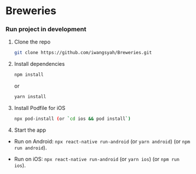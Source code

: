 # Breweries

### Run project in development

1. Clone the repo
   ```sh
   git clone https://github.com/iwangsyah/Breweries.git
   ```
2. Install dependencies
   ```sh
   npm install
   ```
   or
   
   ```sh
   yarn install
   ```
3. Install Podfile for iOS
   ```sh
   npx pod-install (or `cd ios && pod install`)
   ```
4. Start the app
  - Run on Android: `npx react-native run-android` (or `yarn android`)  (or `npm run android`).

  - Run on iOS: `npx react-native run-android` (or `yarn ios`) (or `npm run ios`).
